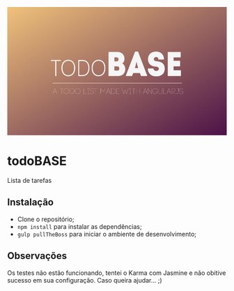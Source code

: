 ![todoBASE](todoBase.jpg)

# todoBASE

Lista de tarefas


## Instalação

-   Clone o repositório;
-   ``` npm install ``` para instalar as dependências;
-   ``` gulp pullTheBoss ``` para iniciar o ambiente de desenvolvimento;

## Observações

Os testes não estão funcionando, tentei o Karma com Jasmine e não obitive sucesso em sua configuração. Caso queira ajudar... ;)
